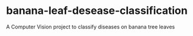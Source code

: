 # banana-leaf-desease-classification
A Computer Vision project to classify diseases on banana tree leaves
